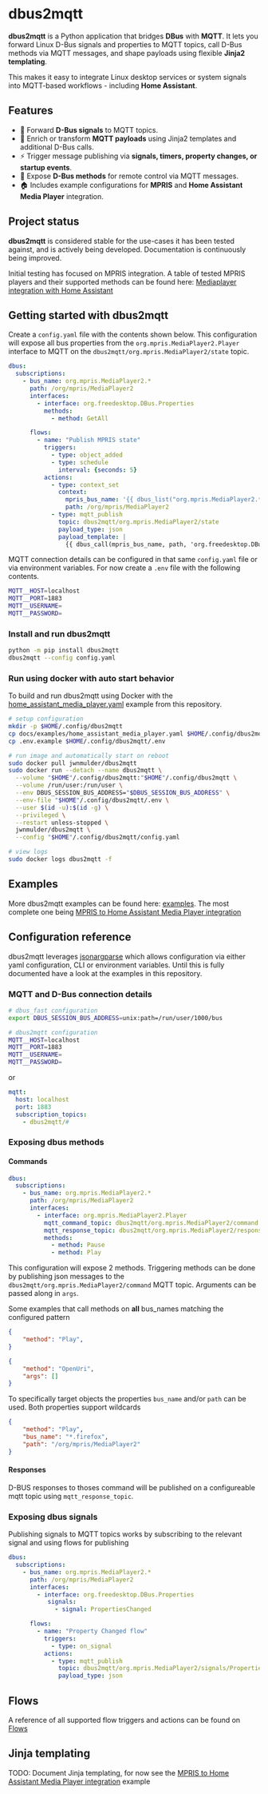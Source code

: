 # dbus2mqtt

**dbus2mqtt** is a Python application that bridges **DBus** with **MQTT**.
It lets you forward Linux D-Bus signals and properties to MQTT topics, call D-Bus methods via MQTT messages, and shape payloads using flexible **Jinja2 templating**.

This makes it easy to integrate Linux desktop services or system signals into MQTT-based workflows - including **Home Assistant**.

## Features

* 🔗 Forward **D-Bus signals** to MQTT topics.
* 🧠 Enrich or transform **MQTT payloads** using Jinja2 templates and additional D-Bus calls.
* ⚡ Trigger message publishing via **signals, timers, property changes, or startup events**.
* 📡 Expose **D-Bus methods** for remote control via MQTT messages.
* 🏠 Includes example configurations for **MPRIS** and **Home Assistant Media Player** integration.

## Project status

**dbus2mqtt** is considered stable for the use-cases it has been tested against, and is actively being developed. Documentation is continuously being improved.

Initial testing has focused on MPRIS integration. A table of tested MPRIS players and their supported methods can be found here: [Mediaplayer integration with Home Assistant](https://jwnmulder.github.io/dbus2mqtt/examples/home_assistant_media_player/)

## Getting started with dbus2mqtt

Create a `config.yaml` file with the contents shown below. This configuration will expose all bus properties from the `org.mpris.MediaPlayer2.Player` interface to MQTT on the `dbus2mqtt/org.mpris.MediaPlayer2/state` topic.

```yaml
dbus:
  subscriptions:
    - bus_name: org.mpris.MediaPlayer2.*
      path: /org/mpris/MediaPlayer2
      interfaces:
        - interface: org.freedesktop.DBus.Properties
          methods:
            - method: GetAll

      flows:
        - name: "Publish MPRIS state"
          triggers:
            - type: object_added
            - type: schedule
              interval: {seconds: 5}
          actions:
            - type: context_set
              context:
                mpris_bus_name: '{{ dbus_list("org.mpris.MediaPlayer2.*") | first }}'
                path: /org/mpris/MediaPlayer2
            - type: mqtt_publish
              topic: dbus2mqtt/org.mpris.MediaPlayer2/state
              payload_type: json
              payload_template: |
                {{ dbus_call(mpris_bus_name, path, 'org.freedesktop.DBus.Properties', 'GetAll', ['org.mpris.MediaPlayer2.Player']) }}
```

MQTT connection details can be configured in that same `config.yaml` file or via environment variables. For now create a `.env` file with the following contents.

```bash
MQTT__HOST=localhost
MQTT__PORT=1883
MQTT__USERNAME=
MQTT__PASSWORD=
```


### Install and run dbus2mqtt

```bash
python -m pip install dbus2mqtt
dbus2mqtt --config config.yaml
```


### Run using docker with auto start behavior

To build and run dbus2mqtt using Docker with the [home_assistant_media_player.yaml](https://github.com/jwnmulder/dbus2mqtt/blob/main/docs/examples/home_assistant_media_player.yaml) example from this repository.

```bash
# setup configuration
mkdir -p $HOME/.config/dbus2mqtt
cp docs/examples/home_assistant_media_player.yaml $HOME/.config/dbus2mqtt/config.yaml
cp .env.example $HOME/.config/dbus2mqtt/.env

# run image and automatically start on reboot
sudo docker pull jwnmulder/dbus2mqtt
sudo docker run --detach --name dbus2mqtt \
  --volume "$HOME"/.config/dbus2mqtt:"$HOME"/.config/dbus2mqtt \
  --volume /run/user:/run/user \
  --env DBUS_SESSION_BUS_ADDRESS="$DBUS_SESSION_BUS_ADDRESS" \
  --env-file "$HOME"/.config/dbus2mqtt/.env \
  --user $(id -u):$(id -g) \
  --privileged \
  --restart unless-stopped \
  jwnmulder/dbus2mqtt \
  --config "$HOME"/.config/dbus2mqtt/config.yaml

# view logs
sudo docker logs dbus2mqtt -f
```

## Examples

More dbus2mqtt examples can be found here: [examples](https://jwnmulder.github.io/dbus2mqtt/examples/).
The most complete one being [MPRIS to Home Assistant Media Player integration](https://jwnmulder.github.io/dbus2mqtt/examples/home_assistant_media_player/)

## Configuration reference

dbus2mqtt leverages [jsonargparse](https://jsonargparse.readthedocs.io/en/stable/) which allows configuration via either yaml configuration, CLI or environment variables. Until this is fully documented have a look at the examples in this repository.

### MQTT and D-Bus connection details

```bash
# dbus_fast configuration
export DBUS_SESSION_BUS_ADDRESS=unix:path=/run/user/1000/bus

# dbus2mqtt configuration
MQTT__HOST=localhost
MQTT__PORT=1883
MQTT__USERNAME=
MQTT__PASSWORD=
```

or

```yaml
mqtt:
  host: localhost
  port: 1883
  subscription_topics:
    - dbus2mqtt/#
```

### Exposing dbus methods

#### Commands

```yaml
dbus:
  subscriptions:
    - bus_name: org.mpris.MediaPlayer2.*
      path: /org/mpris/MediaPlayer2
      interfaces:
        - interface: org.mpris.MediaPlayer2.Player
          mqtt_command_topic: dbus2mqtt/org.mpris.MediaPlayer2/command
          mqtt_response_topic: dbus2mqtt/org.mpris.MediaPlayer2/response/{{ method }}
          methods:
            - method: Pause
            - method: Play
```

This configuration will expose 2 methods. Triggering methods can be done by publishing json messages to the `dbus2mqtt/org.mpris.MediaPlayer2/command` MQTT topic. Arguments can be passed along in `args`.

Some examples that call methods  on **all** bus_names matching the configured pattern

```json
{
    "method": "Play",
}
```

```json
{
    "method": "OpenUri",
    "args": []
}
```

To specifically target objects the properties `bus_name` and/or `path` can be used. Both properties support wildcards

```json
{
    "method": "Play",
    "bus_name": "*.firefox",
    "path": "/org/mpris/MediaPlayer2"
}
```

#### Responses

D-BUS responses to thoses command will be published on a configureable mqtt topic using `mqtt_response_topic`.

### Exposing dbus signals

Publishing signals to MQTT topics works by subscribing to the relevant signal and using flows for publishing

```yaml
dbus:
  subscriptions:
    - bus_name: org.mpris.MediaPlayer2.*
      path: /org/mpris/MediaPlayer2
      interfaces:
        - interface: org.freedesktop.DBus.Properties
           signals:
             - signal: PropertiesChanged

      flows:
        - name: "Property Changed flow"
          triggers:
            - type: on_signal
          actions:
            - type: mqtt_publish
              topic: dbus2mqtt/org.mpris.MediaPlayer2/signals/PropertiesChanged
              payload_type: json
```

## Flows

A reference of all supported flow triggers and actions can be found on [Flows](https://jwnmulder.github.io/dbus2mqtt/flows/)

## Jinja templating

TODO: Document Jinja templating, for now see the [MPRIS to Home Assistant Media Player integration](https://jwnmulder.github.io/dbus2mqtt/examples/home_assistant_media_player/) example
